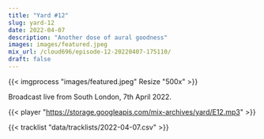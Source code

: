 ```yaml
---
title: "Yard #12"
slug: yard-12
date: 2022-04-07
description: "Another dose of aural goodness"
images: images/featured.jpeg
mix_url: /cloud696/episode-12-20220407-175110/
draft: false
---
```


{{< imgprocess "images/featured.jpeg" Resize "500x" >}}

Broadcast live from South London, 7th April 2022.

{{< player "https://storage.googleapis.com/mix-archives/yard/E12.mp3" >}}

{{< tracklist "data/tracklists/2022-04-07.csv" >}}
